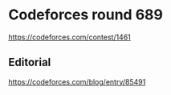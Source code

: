 # Codeforces round 689

<https://codeforces.com/contest/1461>

## Editorial

<https://codeforces.com/blog/entry/85491>
